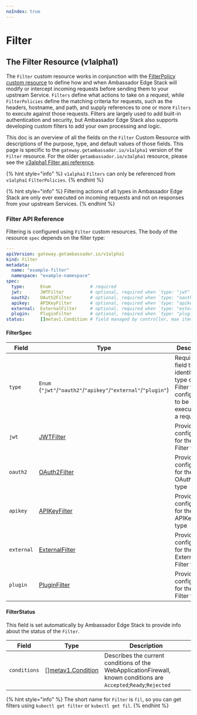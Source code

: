 ```yaml
---
noIndex: true
---
```


# Filter

## The Filter Resource (v1alpha1)

The `Filter` custom resource works in conjunction with the [FilterPolicy custom resource](../filterpolicy.md) to define how and when Ambassador Edge Stack will modify or intercept incoming requests before sending them to your upstream Service. `Filters` define what actions to take on a request, while `FilterPolicies` define the matching criteria for requests, such as the headers, hostname, and path, and supply references to one or more `Filters` to execute against those requests. Filters are largely used to add built-in authentication and security, but Ambassador Edge Stack also supports developing custom filters to add your own processing and logic.

This doc is an overview of all the fields on the `Filter` Custom Resource with descriptions of the purpose, type, and default values of those fields. This page is specific to the `gateway.getambassador.io/v1alpha1` version of the `Filter` resource. For the older `getambassador.io/v3alpha1` resource, please see the [v3alpha1 Filter api reference](../../getambassador.io-v3alpha1/filter/).

{% hint style="info" %}
`v1alpha1` `Filters` can only be referenced from `v1alpha1` `FilterPolicies`.&#x20;
{% endhint %}

{% hint style="info" %}
Filtering actions of all types in Ambassador Edge Stack are only ever executed on incoming requests and not on responses from your upstream Services.
{% endhint %}

### Filter API Reference

Filtering is configured using `Filter` custom resources. The body of the resource `spec` depends on the filter type:

```yaml
---
apiVersion: gateway.getambassador.io/v1alpha1
kind: Filter
metadata:
  name: "example-filter"
  namespace: "example-namespace"
spec:
  type:      Enum               # required
  jwt:       JWTFilter          # optional, required when `type: "jwt"`
  oauth2:    OAuth2Filter       # optional, required when `type: "oauth2"`
  apikey:    APIKeyFilter       # optional, required when `type: "apikey"`
  external:  ExternalFilter     # optional, required when `type: "external"`
  plugin:    PluginFilter       # optional, required when `type: "plugin"`
status:      []metav1.Condition # field managed by controller, max items: 8
```

#### FilterSpec

| **Field**  | **Type**                                                       | **Description**                                                                                       |
| ---------- | -------------------------------------------------------------- | ----------------------------------------------------------------------------------------------------- |
| `type`     | `Enum` (`"jwt"`/`"oauth2"`/`"apikey"`/`"external"`/`"plugin"`) | Required field that identifies the type of the Filter that is configured to be executed on a request. |
| `jwt`      | [JWTFilter](the-jwt-filter-type.md)                            | Provides configuration for the JWT Filter type                                                        |
| `oauth2`   | [OAuth2Filter](the-oauth2-filter-type.md)                      | Provides configuration for the OAuth2 Filter type                                                     |
| `apikey`   | [APIKeyFilter](the-apikey-filter-type.md)                      | Provides configuration for the APIKey Filter type                                                     |
| `external` | [ExternalFilter](the-external-filter-type.md)                  | Provides configuration for the External Filter type                                                   |
| `plugin`   | [PluginFilter](the-plugin-filter-type.md)                      | Provides configuration for the Plugin Filter type                                                     |

#### FilterStatus

This field is set automatically by Ambassador Edge Stack to provide info about the status of the `Filter`.

| **Field**    | **Type**                                                                                 | **Description**                                                                                                    |
| ------------ | ---------------------------------------------------------------------------------------- | ------------------------------------------------------------------------------------------------------------------ |
| `conditions` | \[][metav1.Condition](https://pkg.go.dev/k8s.io/apimachinery/pkg/apis/meta/v1#Condition) | Describes the current conditions of the WebApplicationFirewall, known conditions are `Accepted`;`Ready`;`Rejected` |

{% hint style="info" %}
The short name for `Filter` is `fil`, so you can get filters using `kubectl get filter` or `kubectl get fil`.
{% endhint %}
